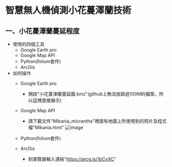 # 智慧無人機偵測小花蔓澤蘭技術
一、小花蔓澤蘭蔓延程度
---
- 使用的四個工具
  - Google Earth pro
  - Google Map API
  - Python(folium套件)
  - ArcGis
- 如何操作
  - Google Earth pro
    - 開啟"小花蔓澤蘭蔓延圖.kmz"(github上無法放超過100M的檔案，所以這裡直接展示)
    
  - Google Map API
    - 請下載文件"Mikania_micrantha"裡面有地圖上所使用到的照片及程式檔"Mikania.html"
    ![image](https://github.com/s1063724/Smart-drone-detection-technology/blob/master/ExecuteSample/GoogleMapApiEX.gif)
  - Python(folium套件)
  
  - ArcGis
    - 到瀏覽器輸入連結"https://arcg.is/1bCvXC"
    
